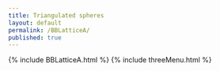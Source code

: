 ```yaml
---
title: Triangulated spheres
layout: default
permalink: /BBLatticeA/
published: true
---
```


{% include BBLatticeA.html %}
{% include threeMenu.html %}
